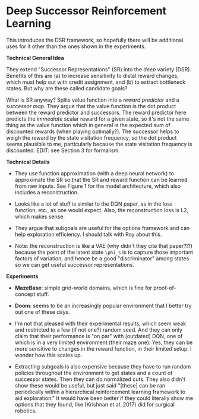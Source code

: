 # Deep Successor Reinforcement Learning

This introduces the DSR framework, so hopefully there will be additional uses
for it other than the ones shown in the experiments.

**Technical General Idea** 

They extend "Successor Representations" (SR) into the *deep* variety (DSR). 
Benefits of this are (a) to increase sensitivity to distal reward changes, which
must help out with credit assignment, and (b) to extract bottleneck states. But
why are these called candidate goals?

What is SR anyway? Splits value function into a *reward predictor* and a
*successor map*. They argue that the value function is the dot product between
the reward predictor and successors. The reward predictor here predicts the
*immediate* scalar reward for a given state, so it's not the same thing as the
value function which in general is the expected sum of discounted rewards (when
playing optimally?). The successor helps to weigh the reward by the state
visitation frequency, so the dot product seems plausible to me, particularly
because the state visitation frequency is discounted. EDIT: see Section 3 for
formalism.


**Technical Details** 

- They use function approximation (with a deep neural network) to approximate
  the SR so that the SR and reward function can be learned from raw inputs. See
  Figure 1 for the model architecture, which also includes a reconstruction.

- Looks like a lot of stuff is similar to the DQN paper, as in the loss
  function, etc., as one would expect. Also, the reconstruction loss is L2,
  which makes sense.

- They argue that subgoals are useful for the options framework and can help
  exploration efficiency. I should talk with Roy about this.

- Note: the reconstruction is like a VAE (why didn't they cite that paper?!?)
  because the point of the latent state `\phi_s` is to capture those important
  factors of variation, and hence be a good "discriminator" among states so we
  can get useful successor representations.


**Experiments**

- **MazeBase**: simple grid-world domains, which is fine for proof-of-concept
  stuff.

- **Doom**: seems to be an increasingly popular environment that I better try
  out one of these days.

- I'm not that pleased with their experimental results, which seem weak and
  restricted to a few (if not one?) random seed. And they can only claim that
  their performance is "on par" with (outdated) DQN, one of which is in a very
  limited environment (their maze one). Yes, they can be more sensitive to
  changes in the reward function, in their limited setup. I wonder how this
  scales up.

- Extracting subgoals is also expensive because they have to run random policies
  throughout the environment to get states and a count of successor states. Then
  they can do normalized cuts. They also didn't show these would be useful, but
  just said "[these] can be ran periodically within a hierarchical reinforcement
  learning framework to aid exploration." It would have been better if they
  could literally show me options that they found, like (Krishnan et al. 2017)
  did for surgical robotics.

